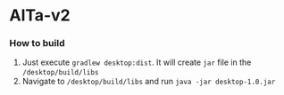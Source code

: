 # AlTa-v2

### How to build
1. Just execute `gradlew desktop:dist`. It will create `jar` file in the `/desktop/build/libs`
2. Navigate to `/desktop/build/libs` and run `java -jar desktop-1.0.jar`
